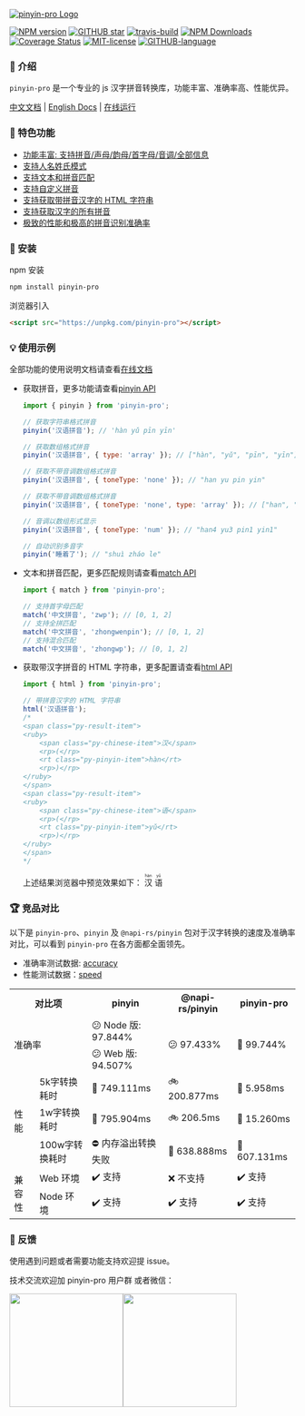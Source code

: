 [![pinyin-pro Logo](https://t1.wodetu.cn/2022/11/15/168e8a29acc856c48fdef4060c0ba5ad.png)](https://github.com/zh-lx/pinyin-pro)

[![NPM version](https://img.shields.io/npm/v/pinyin-pro.svg)](https://www.npmjs.com/package/pinyin-pro)
[![GITHUB star](https://img.shields.io/github/stars/zh-lx/pinyin-pro.svg)](https://github.com/zh-lx/pinyin-pro)
[![travis-build](https://travis-ci.com/zh-lx/pinyin-pro.svg?branch=main)](https://travis-ci.com/github/zh-lx/pinyin-pro)
[![NPM Downloads](https://img.shields.io/npm/dm/pinyin-pro.svg)](https://npmcharts.com/compare/pinyin-pro?minimal=true)
[![Coverage Status](https://coveralls.io/repos/github/zh-lx/pinyin-pro/badge.svg?branch=main)](https://coveralls.io/github/zh-lx/pinyin-pro?branch=main)
[![MIT-license](https://img.shields.io/npm/l/pinyin-pro.svg)](https://opensource.org/licenses/MIT)
[![GITHUB-language](https://img.shields.io/github/languages/top/zh-lx/pinyin-pro.svg)](https://github.com/zh-lx/pinyin-pro)

### 📖 介绍

`pinyin-pro` 是一个专业的 js 汉字拼音转换库，功能丰富、准确率高、性能优异。

[中文文档](https://pinyin-pro.cn) | [English Docs](https://pinyin-pro.cn/en) | [在线运行](https://pinyin-pro.cn/run/run)

### 🎨 特色功能

- [功能丰富: 支持拼音/声母/韵母/首字母/音调/全部信息](https://pinyin-pro.cn/use/pinyin.html)
- [支持人名姓氏模式](https://pinyin-pro.cn/use/pinyin.html#%E5%A7%93%E6%B0%8F%E6%A8%A1%E5%BC%8F)
- [支持文本和拼音匹配](https://pinyin-pro.cn/use/match.html)
- [支持自定义拼音](https://pinyin-pro.cn/use/customPinyin.html)
- [支持获取带拼音汉字的 HTML 字符串](https://pinyin-pro.cn/use/html.html)
- [支持获取汉字的所有拼音](https://pinyin-pro.cn/use/polyphonic.html)
- [极致的性能和极高的拼音识别准确率](https://pinyin-pro.cn/guide/compare.html#%E5%AF%B9%E6%AF%94%E7%BB%93%E6%9E%9C)

### 🔨 安装

npm 安装

```html
npm install pinyin-pro
```

浏览器引入

```html
<script src="https://unpkg.com/pinyin-pro"></script>
```

### 💡 使用示例

全部功能的使用说明文档请查看[在线文档](https://pinyin-pro.cn/use/pinyin)

- 获取拼音，更多功能请查看[pinyin API](https://pinyin-pro.cn/use/pinyin)

  ```js
  import { pinyin } from 'pinyin-pro';

  // 获取字符串格式拼音
  pinyin('汉语拼音'); // 'hàn yǔ pīn yīn'

  // 获取数组格式拼音
  pinyin('汉语拼音', { type: 'array' }); // ["hàn", "yǔ", "pīn", "yīn"]

  // 获取不带音调数组格式拼音
  pinyin('汉语拼音', { toneType: 'none' }); // "han yu pin yin"

  // 获取不带音调数组格式拼音
  pinyin('汉语拼音', { toneType: 'none', type: 'array' }); // ["han", "yu", "pin", "yin"]

  // 音调以数组形式显示
  pinyin('汉语拼音', { toneType: 'num' }); // "han4 yu3 pin1 yin1"

  // 自动识别多音字
  pinyin('睡着了'); // "shuì zháo le"
  ```

- 文本和拼音匹配，更多匹配规则请查看[match API](https://pinyin-pro.cn/use/match)

  ```js
  import { match } from 'pinyin-pro';

  // 支持首字母匹配
  match('中文拼音', 'zwp'); // [0, 1, 2]
  // 支持全拼匹配
  match('中文拼音', 'zhongwenpin'); // [0, 1, 2]
  // 支持混合匹配
  match('中文拼音', 'zhongwp'); // [0, 1, 2]
  ```

- 获取带汉字拼音的 HTML 字符串，更多配置请查看[html API](https://pinyin-pro.cn/use/html)

  ```js
  import { html } from 'pinyin-pro';

  // 带拼音汉字的 HTML 字符串
  html('汉语拼音');
  /*
  <span class="py-result-item">
  <ruby>
      <span class="py-chinese-item">汉</span>
      <rp>(</rp>
      <rt class="py-pinyin-item">hàn</rt>
      <rp>)</rp>
  </ruby>
  </span>
  <span class="py-result-item">
  <ruby>
      <span class="py-chinese-item">语</span>
      <rp>(</rp>
      <rt class="py-pinyin-item">yǔ</rt>
      <rp>)</rp>
  </ruby>
  </span>
  */
  ```

  上述结果浏览器中预览效果如下：
  <span class="py-result-item">
  <ruby>
  <span class="py-chinese-item">汉</span>
  <rp>(</rp>
  <rt class="py-pinyin-item">hàn</rt>
  <rp>)</rp>
  </ruby>
  </span>
  <span class="py-result-item">
  <ruby>
  <span class="py-chinese-item">语</span>
  <rp>(</rp>
  <rt class="py-pinyin-item">yǔ</rt>
  <rp>)</rp>
  </ruby>
  </span>

### 🏆 竞品对比

以下是 `pinyin-pro`、`pinyin` 及 `@napi-rs/pinyin` 包对于汉字转换的速度及准确率对比，可以看到 `pinyin-pro` 在各方面都全面领先。

- 准确率测试数据: [accuracy](https://github.com/zh-lx/pinyin-pro/blob/main/benchmark/accuracy.js)
- 性能测试数据：[speed](https://github.com/zh-lx/pinyin-pro/blob/main/benchmark/speed.js)
<table>
    <tr>
        <th colspan="2">对比项</th>
        <th>pinyin</th>
        <th>@napi-rs/pinyin</th>
        <th>pinyin-pro</th>
    </tr>
    <tr>
        <td rowspan="2" colspan="2">准确率</td>
        <td>😕 Node 版: 97.844%</td>
        <td rowspan="2">😕 97.433%</td>
        <td rowspan="2">🤩 99.744%</td>
    </tr>
    <tr>
        <td>😕 Web 版: 94.507%	</td>
    </tr>
    <tr>
        <td rowspan="3">性能</td>
        <td>5k字转换耗时</td>
        <td>🐢 749.111ms</td>
        <td>🚲 200.877ms</td>
        <td>🚀 5.958ms</td>
    </tr>
    <tr>
        <td>1w字转换耗时</td>
        <td>🐢 795.904ms</td>
        <td>🚲 206.5ms</td>
        <td>🚀 15.260ms</td>
    </tr>
    <tr>
        <td>100w字转换耗时</td>
        <td>⛔ 内存溢出转换失败</td>
        <td>🚀 638.888ms</td>
        <td>🚀 607.131ms</td>
    </tr>
    <tr>
        <td rowspan="2">兼容性</td>
        <td>Web 环境</td>
        <td>✔️ 支持</td>
        <td>❌ 不支持</td>
        <td>✔️ 支持</td>
    </tr>
    <tr>
        <td>Node 环境</td>
        <td>✔️ 支持</td>
        <td>✔️ 支持</td>
        <td>✔️ 支持</td>
    </tr>
</table>

### 📠 反馈

使用遇到问题或者需要功能支持欢迎提 issue。

技术交流欢迎加 pinyin-pro 用户群 或者微信：

<div style="display: flex;">
  <img src="https://user-images.githubusercontent.com/73059627/226233976-5dbb9daa-6620-4d16-a2b0-359055dcafe1.png" width="200" >
  <img src="https://user-images.githubusercontent.com/73059627/226233691-848b2a40-f1a9-414e-a80f-3fc6c6209eb1.png" width="200" >
</div>

